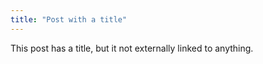```yaml
---
title: "Post with a title"
---
```

This post has a title, but it not externally linked to anything.
